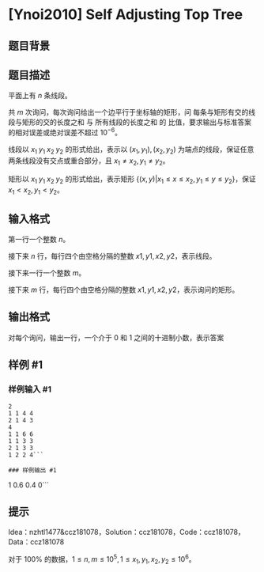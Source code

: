 # [Ynoi2010] Self Adjusting Top Tree

## 题目背景



## 题目描述

平面上有 $n$ 条线段。

共 $m$ 次询问，每次询问给出一个边平行于坐标轴的矩形，问 每条与矩形有交的线段与矩形的交的长度之和 与 所有线段的长度之和 的 比值，要求输出与标准答案的相对误差或绝对误差不超过 $10^{-6}$。

线段以 $x_1\;y_1\;x_2\;y_2$ 的形式给出，表示以 $(x_1,y_1),(x_2,y_2)$ 为端点的线段，保证任意两条线段没有交点或重合部分，且 $x_1\ne x_2,y_1\ne y_2$。

矩形以 $x_1\;y_1\;x_2\;y_2$ 的形式给出，表示矩形 $\{(x,y)|x_1\le x\le x_2,y_1\le y\le y_2\}$，保证 $x_1< x_2, y_1< y_2$。

## 输入格式

第一行一个整数 $n$。

接下来 $n$ 行，每行四个由空格分隔的整数 $x1,y1,x2,y2$，表示线段。

接下来一行一个整数 $m$。

接下来 $m$ 行，每行四个由空格分隔的整数 $x1,y1,x2,y2$，表示询问的矩形。

## 输出格式

对每个询问，输出一行，一个介于 $0$ 和 $1$ 之间的十进制小数，表示答案

## 样例 #1

### 样例输入 #1
```
2
1 1 4 4
2 1 4 3
4
1 1 6 6
1 1 3 3
2 1 3 3
1 2 2 4```

### 样例输出 #1

```
1
0.6
0.4
0```

## 提示

Idea：nzhtl1477&ccz181078，Solution：ccz181078，Code：ccz181078，Data：ccz181078

对于 $100\%$ 的数据，$1\le n,m\le 10^5, 1\le x_1,y_1,x_2,y_2\le 10^6$。
